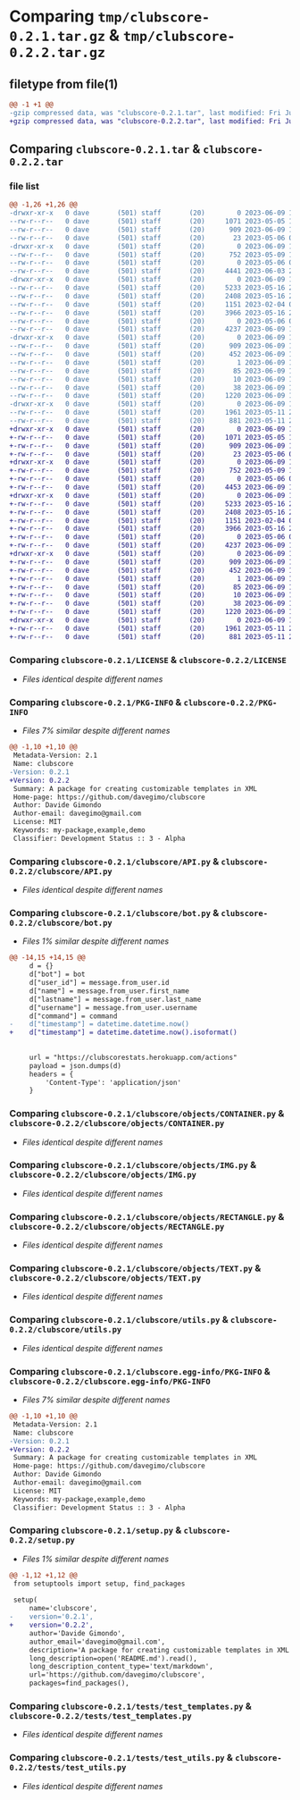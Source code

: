 # Comparing `tmp/clubscore-0.2.1.tar.gz` & `tmp/clubscore-0.2.2.tar.gz`

## filetype from file(1)

```diff
@@ -1 +1 @@
-gzip compressed data, was "clubscore-0.2.1.tar", last modified: Fri Jun  9 15:53:19 2023, max compression
+gzip compressed data, was "clubscore-0.2.2.tar", last modified: Fri Jun  9 18:10:05 2023, max compression
```

## Comparing `clubscore-0.2.1.tar` & `clubscore-0.2.2.tar`

### file list

```diff
@@ -1,26 +1,26 @@
-drwxr-xr-x   0 dave       (501) staff       (20)        0 2023-06-09 15:53:19.101120 clubscore-0.2.1/
--rw-r--r--   0 dave       (501) staff       (20)     1071 2023-05-05 17:29:41.000000 clubscore-0.2.1/LICENSE
--rw-r--r--   0 dave       (501) staff       (20)      909 2023-06-09 15:53:19.100841 clubscore-0.2.1/PKG-INFO
--rw-r--r--   0 dave       (501) staff       (20)       23 2023-05-06 09:41:10.000000 clubscore-0.2.1/README.md
-drwxr-xr-x   0 dave       (501) staff       (20)        0 2023-06-09 15:53:19.092351 clubscore-0.2.1/clubscore/
--rw-r--r--   0 dave       (501) staff       (20)      752 2023-05-09 16:58:15.000000 clubscore-0.2.1/clubscore/API.py
--rw-r--r--   0 dave       (501) staff       (20)        0 2023-05-06 08:36:10.000000 clubscore-0.2.1/clubscore/__init__.py
--rw-r--r--   0 dave       (501) staff       (20)     4441 2023-06-03 20:22:54.000000 clubscore-0.2.1/clubscore/bot.py
-drwxr-xr-x   0 dave       (501) staff       (20)        0 2023-06-09 15:53:19.098355 clubscore-0.2.1/clubscore/objects/
--rw-r--r--   0 dave       (501) staff       (20)     5233 2023-05-16 22:07:16.000000 clubscore-0.2.1/clubscore/objects/CONTAINER.py
--rw-r--r--   0 dave       (501) staff       (20)     2408 2023-05-16 22:07:16.000000 clubscore-0.2.1/clubscore/objects/IMG.py
--rw-r--r--   0 dave       (501) staff       (20)     1151 2023-02-04 00:33:04.000000 clubscore-0.2.1/clubscore/objects/RECTANGLE.py
--rw-r--r--   0 dave       (501) staff       (20)     3966 2023-05-16 22:26:38.000000 clubscore-0.2.1/clubscore/objects/TEXT.py
--rw-r--r--   0 dave       (501) staff       (20)        0 2023-05-06 08:36:10.000000 clubscore-0.2.1/clubscore/objects/__init__.py
--rw-r--r--   0 dave       (501) staff       (20)     4237 2023-06-09 15:50:58.000000 clubscore-0.2.1/clubscore/utils.py
-drwxr-xr-x   0 dave       (501) staff       (20)        0 2023-06-09 15:53:19.094943 clubscore-0.2.1/clubscore.egg-info/
--rw-r--r--   0 dave       (501) staff       (20)      909 2023-06-09 15:53:19.000000 clubscore-0.2.1/clubscore.egg-info/PKG-INFO
--rw-r--r--   0 dave       (501) staff       (20)      452 2023-06-09 15:53:19.000000 clubscore-0.2.1/clubscore.egg-info/SOURCES.txt
--rw-r--r--   0 dave       (501) staff       (20)        1 2023-06-09 15:53:19.000000 clubscore-0.2.1/clubscore.egg-info/dependency_links.txt
--rw-r--r--   0 dave       (501) staff       (20)       85 2023-06-09 15:53:19.000000 clubscore-0.2.1/clubscore.egg-info/requires.txt
--rw-r--r--   0 dave       (501) staff       (20)       10 2023-06-09 15:53:19.000000 clubscore-0.2.1/clubscore.egg-info/top_level.txt
--rw-r--r--   0 dave       (501) staff       (20)       38 2023-06-09 15:53:19.101220 clubscore-0.2.1/setup.cfg
--rw-r--r--   0 dave       (501) staff       (20)     1220 2023-06-09 15:51:26.000000 clubscore-0.2.1/setup.py
-drwxr-xr-x   0 dave       (501) staff       (20)        0 2023-06-09 15:53:19.099784 clubscore-0.2.1/tests/
--rw-r--r--   0 dave       (501) staff       (20)     1961 2023-05-11 23:19:07.000000 clubscore-0.2.1/tests/test_templates.py
--rw-r--r--   0 dave       (501) staff       (20)      881 2023-05-11 23:17:53.000000 clubscore-0.2.1/tests/test_utils.py
+drwxr-xr-x   0 dave       (501) staff       (20)        0 2023-06-09 18:10:05.190611 clubscore-0.2.2/
+-rw-r--r--   0 dave       (501) staff       (20)     1071 2023-05-05 17:29:41.000000 clubscore-0.2.2/LICENSE
+-rw-r--r--   0 dave       (501) staff       (20)      909 2023-06-09 18:10:05.190225 clubscore-0.2.2/PKG-INFO
+-rw-r--r--   0 dave       (501) staff       (20)       23 2023-05-06 09:41:10.000000 clubscore-0.2.2/README.md
+drwxr-xr-x   0 dave       (501) staff       (20)        0 2023-06-09 18:10:05.180339 clubscore-0.2.2/clubscore/
+-rw-r--r--   0 dave       (501) staff       (20)      752 2023-05-09 16:58:15.000000 clubscore-0.2.2/clubscore/API.py
+-rw-r--r--   0 dave       (501) staff       (20)        0 2023-05-06 08:36:10.000000 clubscore-0.2.2/clubscore/__init__.py
+-rw-r--r--   0 dave       (501) staff       (20)     4453 2023-06-09 18:06:40.000000 clubscore-0.2.2/clubscore/bot.py
+drwxr-xr-x   0 dave       (501) staff       (20)        0 2023-06-09 18:10:05.187892 clubscore-0.2.2/clubscore/objects/
+-rw-r--r--   0 dave       (501) staff       (20)     5233 2023-05-16 22:07:16.000000 clubscore-0.2.2/clubscore/objects/CONTAINER.py
+-rw-r--r--   0 dave       (501) staff       (20)     2408 2023-05-16 22:07:16.000000 clubscore-0.2.2/clubscore/objects/IMG.py
+-rw-r--r--   0 dave       (501) staff       (20)     1151 2023-02-04 00:33:04.000000 clubscore-0.2.2/clubscore/objects/RECTANGLE.py
+-rw-r--r--   0 dave       (501) staff       (20)     3966 2023-05-16 22:26:38.000000 clubscore-0.2.2/clubscore/objects/TEXT.py
+-rw-r--r--   0 dave       (501) staff       (20)        0 2023-05-06 08:36:10.000000 clubscore-0.2.2/clubscore/objects/__init__.py
+-rw-r--r--   0 dave       (501) staff       (20)     4237 2023-06-09 15:50:58.000000 clubscore-0.2.2/clubscore/utils.py
+drwxr-xr-x   0 dave       (501) staff       (20)        0 2023-06-09 18:10:05.183991 clubscore-0.2.2/clubscore.egg-info/
+-rw-r--r--   0 dave       (501) staff       (20)      909 2023-06-09 18:10:05.000000 clubscore-0.2.2/clubscore.egg-info/PKG-INFO
+-rw-r--r--   0 dave       (501) staff       (20)      452 2023-06-09 18:10:05.000000 clubscore-0.2.2/clubscore.egg-info/SOURCES.txt
+-rw-r--r--   0 dave       (501) staff       (20)        1 2023-06-09 18:10:05.000000 clubscore-0.2.2/clubscore.egg-info/dependency_links.txt
+-rw-r--r--   0 dave       (501) staff       (20)       85 2023-06-09 18:10:05.000000 clubscore-0.2.2/clubscore.egg-info/requires.txt
+-rw-r--r--   0 dave       (501) staff       (20)       10 2023-06-09 18:10:05.000000 clubscore-0.2.2/clubscore.egg-info/top_level.txt
+-rw-r--r--   0 dave       (501) staff       (20)       38 2023-06-09 18:10:05.190767 clubscore-0.2.2/setup.cfg
+-rw-r--r--   0 dave       (501) staff       (20)     1220 2023-06-09 18:06:57.000000 clubscore-0.2.2/setup.py
+drwxr-xr-x   0 dave       (501) staff       (20)        0 2023-06-09 18:10:05.189196 clubscore-0.2.2/tests/
+-rw-r--r--   0 dave       (501) staff       (20)     1961 2023-05-11 23:19:07.000000 clubscore-0.2.2/tests/test_templates.py
+-rw-r--r--   0 dave       (501) staff       (20)      881 2023-05-11 23:17:53.000000 clubscore-0.2.2/tests/test_utils.py
```

### Comparing `clubscore-0.2.1/LICENSE` & `clubscore-0.2.2/LICENSE`

 * *Files identical despite different names*

### Comparing `clubscore-0.2.1/PKG-INFO` & `clubscore-0.2.2/PKG-INFO`

 * *Files 7% similar despite different names*

```diff
@@ -1,10 +1,10 @@
 Metadata-Version: 2.1
 Name: clubscore
-Version: 0.2.1
+Version: 0.2.2
 Summary: A package for creating customizable templates in XML
 Home-page: https://github.com/davegimo/clubscore
 Author: Davide Gimondo
 Author-email: davegimo@gmail.com
 License: MIT
 Keywords: my-package,example,demo
 Classifier: Development Status :: 3 - Alpha
```

### Comparing `clubscore-0.2.1/clubscore/API.py` & `clubscore-0.2.2/clubscore/API.py`

 * *Files identical despite different names*

### Comparing `clubscore-0.2.1/clubscore/bot.py` & `clubscore-0.2.2/clubscore/bot.py`

 * *Files 1% similar despite different names*

```diff
@@ -14,15 +14,15 @@
     d = {}
     d["bot"] = bot
     d["user_id"] = message.from_user.id
     d["name"] = message.from_user.first_name
     d["lastname"] = message.from_user.last_name
     d["username"] = message.from_user.username
     d["command"] = command
-    d["timestamp"] = datetime.datetime.now()
+    d["timestamp"] = datetime.datetime.now().isoformat()
 
 
     url = "https://clubscorestats.herokuapp.com/actions"
     payload = json.dumps(d)
     headers = {
         'Content-Type': 'application/json'
     }
```

### Comparing `clubscore-0.2.1/clubscore/objects/CONTAINER.py` & `clubscore-0.2.2/clubscore/objects/CONTAINER.py`

 * *Files identical despite different names*

### Comparing `clubscore-0.2.1/clubscore/objects/IMG.py` & `clubscore-0.2.2/clubscore/objects/IMG.py`

 * *Files identical despite different names*

### Comparing `clubscore-0.2.1/clubscore/objects/RECTANGLE.py` & `clubscore-0.2.2/clubscore/objects/RECTANGLE.py`

 * *Files identical despite different names*

### Comparing `clubscore-0.2.1/clubscore/objects/TEXT.py` & `clubscore-0.2.2/clubscore/objects/TEXT.py`

 * *Files identical despite different names*

### Comparing `clubscore-0.2.1/clubscore/utils.py` & `clubscore-0.2.2/clubscore/utils.py`

 * *Files identical despite different names*

### Comparing `clubscore-0.2.1/clubscore.egg-info/PKG-INFO` & `clubscore-0.2.2/clubscore.egg-info/PKG-INFO`

 * *Files 7% similar despite different names*

```diff
@@ -1,10 +1,10 @@
 Metadata-Version: 2.1
 Name: clubscore
-Version: 0.2.1
+Version: 0.2.2
 Summary: A package for creating customizable templates in XML
 Home-page: https://github.com/davegimo/clubscore
 Author: Davide Gimondo
 Author-email: davegimo@gmail.com
 License: MIT
 Keywords: my-package,example,demo
 Classifier: Development Status :: 3 - Alpha
```

### Comparing `clubscore-0.2.1/setup.py` & `clubscore-0.2.2/setup.py`

 * *Files 1% similar despite different names*

```diff
@@ -1,12 +1,12 @@
 from setuptools import setup, find_packages
 
 setup(
     name='clubscore',
-    version='0.2.1',
+    version='0.2.2',
     author='Davide Gimondo',
     author_email='davegimo@gmail.com',
     description='A package for creating customizable templates in XML',
     long_description=open('README.md').read(),
     long_description_content_type='text/markdown',
     url='https://github.com/davegimo/clubscore',
     packages=find_packages(),
```

### Comparing `clubscore-0.2.1/tests/test_templates.py` & `clubscore-0.2.2/tests/test_templates.py`

 * *Files identical despite different names*

### Comparing `clubscore-0.2.1/tests/test_utils.py` & `clubscore-0.2.2/tests/test_utils.py`

 * *Files identical despite different names*

